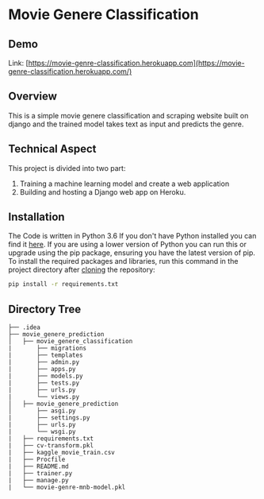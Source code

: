# Movie Genere Classification

## Demo
Link: [https://movie-genre-classification.herokuapp.com](https://movie-genre-classification.herokuapp.com/)

## Overview
This is a simple movie genere classification and scraping website built on django and the trained model takes text as input and predicts the genre.

## Technical Aspect
This project is divided into two part:
1. Training a machine learning model and create a web application
2. Building and hosting a Django web app on Heroku.

## Installation
The Code is written in Python 3.6 If you don't have Python installed you can find it [here](https://www.python.org/downloads/). If you are using a lower version of Python you can run this or upgrade using the pip package, ensuring you have the latest version of pip. To install the required packages and libraries, run this command in the project directory after [cloning](https://www.howtogeek.com/451360/how-to-clone-a-github-repository/) the repository:
```bash
pip install -r requirements.txt
```
## Directory Tree 
```
├── .idea 
├── movie_genere_prediction 
│   ├── movie_genere_classification
|       ├── migrations
|       ├── templates
|       ├── admin.py
|       ├── apps.py
|       ├── models.py
|       ├── tests.py
|       ├── urls.py
|       └── views.py
│   ├── movie_genere_prediction
│       ├── asgi.py
|       ├── settings.py
|       ├── urls.py
|       └── wsgi.py
|   ├── requirements.txt
|   ├── cv-transform.pkl
|   ├── kaggle_movie_train.csv
|   ├── Procfile
|   ├── README.md
|   ├── trainer.py
|   ├── manage.py
|   └── movie-genre-mnb-model.pkl
```
